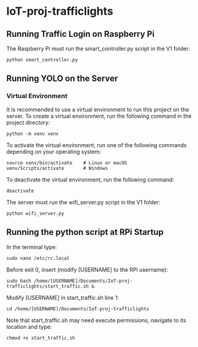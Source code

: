 # IoT-proj-trafficlights

## Running Traffic Login on Raspberry Pi
The Raspberry Pi must run the smart_controller.py script in the V1 folder:
```
python smart_controller.py
```

## Running YOLO on the Server

### Virtual Environment
It is recommended to use a virtual environment to run this project on the server. To create a virtual environment, run the following command in the project directory:
```
python -m venv venv
```
To activate the virtual environment, run one of the following commands depending on your operating system:
```
source venv/bin/activate    # Linux or macOS
venv/Scripts/activate       # Windows
```
To deactivate the virtual environment, run the following command:
```
deactivate
```

The server must run the wifi_server.py script in the V1 folder:
```
python wifi_server.py
```

## Running the python script at RPi Startup
In the terminal type:
```
sudo nano /etc/rc.local
```
Before exit 0, insert (modify [USERNAME] to the RPi username):
```
sudo bash /home/[USERNAME]/Documents/IoT-proj-trafficlights/start_traffic.sh &
```
Modify [USERNAME] in start_traffic.sh line 1:
```
cd /home/[USERNAME]/Documents/IoT-proj-trafficlights
```
Note that start_traffic.sh may need execute permissions, navigate to its location and type:
```
chmod +x start_traffic.sh
```

